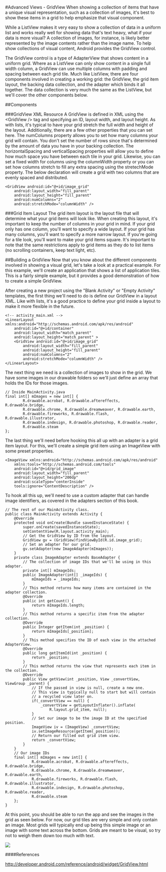#Advanced Views - GridView
When showing a collection of items that have a unique visual representation, such as a collection of images, it's best to show these items in a grid to help emphasize that visual component.

While a ListView makes it very easy to show a collection of data in a uniform list and works really well for showing data that's text heavy, what if your data is more visual? A collection of images, for instance, is likely better represented by the image contents rather than the image name. To help show collections of visual content, Android provides the GridView control.

The GridView control is a type of AdapterView that shows content in a uniform grid. Where as a ListView can only show content in a single full width column, a GridView can use multiple columns with padding and spacing between each grid tile. Much like ListView, there are four components involved in creating a working grid: the GridView, the grid item layout, the backing data collection, and the adapter which binds it all together. The data collection is very much the same as the ListView, but we'll cover the other components below.

##Components

###GridView XML Resource
A GridView is defined in XML using the &lt;GridView /&gt; tag and specifying an ID, layout width, and layout height. As with lists, it's typical to have your grid stretch the full width and height of the layout. Additionally, there are a few other properties that you can set here. The numColumns property allows you to set how many columns your grid will contain. You don't set the number of rows since that's determined by the amount of data you have in your backing collection. The horizontalSpacing and verticalSpacing properties will allow you to define how much space you have between each tile in your grid. Likewise, you can set a fixed width for columns using the columnWidth property or you can set how columns stretch to fill any extra spacing using the stretechMode property. The below declaration will create a grid with two columns that are evenly spaced and distributed.

```
<GridView android:id="@+id/image_grid"
    android:layout_width="fill_parent"
    android:layout_height="fill_parent"
    android:numColumns="2"
    android:stretchMode="columnWidth" />
```

###Grid Item Layout
The grid item layout is the layout file that will determine what your grid items will look like. When creating this layout, it's important to keep the number of columns in your grid in mind. If your grid only has one column, you'll want to specify a wide layout. If your grid has many columns, you'll want to specify a more narrow layout. If you're going for a tile look, you'll want to make your grid items square. It's important to note that the same restrictions apply to grid items as they do to list items (no scrolling containers, keep text light, etc).

##Building a GridView
Now that you know about the different components involved in showing a visual grid, let's take a look at a practical example. For this example, we'll create an application that shows a list of application tiles. This is a fairly simple example, but it provides a good demonstration of how to create a simple GridView.

After creating a new project using the "Blank Activity" or "Empty Activity" templates, the first thing we'll need to do is define our GridView in a layout XML. Like with lists, it's a good practice to define your grid inside a layout to make it more flexible in the future.

```
<!-- activity_main.xml -->
<LinearLayout xmlns:android="http://schemas.android.com/apk/res/android"
    android:id="@+id/container"
    android:layout_width="match_parent"
    android:layout_height="match_parent" >
    <GridView android:id="@+id/image_grid"
        android:layout_width="fill_parent"
        android:layout_height="fill_parent"
        android:numColumns="2"
        android:stretchMode="columnWidth" />
</LinearLayout>
```

The next thing we need is a collection of images to show in the grid. We have some images in our drawable folders so we'll just define an array that holds the IDs for those images.

```
// Inside MainActivity.java
final int[] mImages = new int[] {
		R.drawable.acrobat, R.drawable.aftereffects, R.drawable.bridge,
		R.drawable.chrome, R.drawable.dreamweaver, R.drawable.earth,
		R.drawable.fireworks, R.drawable.flash, R.drawable.illustrator,
		R.drawable.indesign, R.drawable.photoshop, R.drawable.reader,
		R.drawable.steam
};
```

The last thing we'll need before hooking this all up with an adapter is a grid item layout. For this, we'll create a simple grid item using an ImageView with some preset properties.

```
<ImageView xmlns:android="http://schemas.android.com/apk/res/android"
    xmlns:tools="http://schemas.android.com/tools"
    android:id="@+id/grid_image"
    android:layout_width="fill_parent"
    android:layout_height="200dp"
    android:scaleType="centerInside"
    tools:ignore="ContentDescription" />
```

To hook all this up, we'll need to use a custom adapter that can handle image identifiers, as covered in the adapters section of this book.

```
// The rest of our MainActivity class.
public class MainActivity extends Activity {
	@Override
	protected void onCreate(Bundle savedInstanceState) {
		super.onCreate(savedInstanceState);
		setContentView(R.layout.activity_main);
		// Get the GridView by ID from the layout.
		GridView gv = (GridView)findViewById(R.id.image_grid);
		// Set an adapter for our grid.
		gv.setAdapter(new ImageAdapter(mImages));
	}
	private class ImageAdapter extends BaseAdapter {
		// The collection of image IDs that we'll be using in this adapter.
		private int[] mImageIds;
		public ImageAdapter(int[] _imageIds) {
			mImageIds = _imageIds;
		}
		// This method returns how many items are contained in the adapter collection.
		@Override
		public int getCount() {
			return mImageIds.length;
		}
		// This method returns a specific item from the adapter collection.
		@Override
		public Integer getItem(int _position) {
			return mImageIds[_position];
		}
		// This method specifies the ID of each view in the attached AdapterView.
		@Override
		public long getItemId(int _position) {
			return _position;
		}
		// This method returns the view that represents each item in the collection.
		@Override
		public View getView(int _position, View _convertView, ViewGroup _parent) {
			// If the passed in view is null, create a new one.
			// This view is typically null to start but will contain
			// a recycled view later on.
			if(_convertView == null) {
				_convertView = getLayoutInflater().inflate(
					R.layout.grid_item, null);
			}
			// Set our image to be the image ID at the specified position.
			ImageView iv = (ImageView) _convertView;
			iv.setImageResource(getItem(_position));			
			// Return our filled out grid item view.
			return _convertView;
		}
	}
	// Our image IDs
	final int[] mImages = new int[] {
			R.drawable.acrobat, R.drawable.aftereffects, R.drawable.bridge,
			R.drawable.chrome, R.drawable.dreamweaver, R.drawable.earth,
			R.drawable.fireworks, R.drawable.flash, R.drawable.illustrator,
			R.drawable.indesign, R.drawable.photoshop, R.drawable.reader,
			R.drawable.steam
	};
}
```

At this point, you should be able to run the app and see the images in the grid as seen below. For now, our grid tiles are very simple and only contain an image. Most grids will typically end up being this simple image or an image with some text across the bottom. Grids are meant to be visual, so try not to weigh them down too much with text.

![](gridview.png)

####References

http://developer.android.com/reference/android/widget/GridView.html
